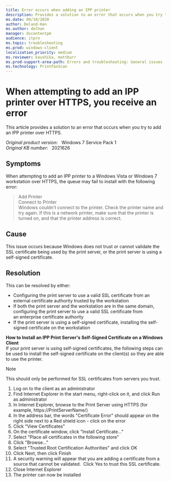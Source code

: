 ```yaml
---
title: Error occurs when adding an IPP printer
description: Provides a solution to an error that occurs when you try to add an IPP printer over HTTPS.
ms.date: 09/10/2020
author: Deland-Han 
ms.author: delhan
manager: dscontentpm
audience: itpro
ms.topic: troubleshooting
ms.prod: windows-client
localization_priority: medium
ms.reviewer: kaushika, mattburr
ms.prod-support-area-path: Errors and troubleshooting: General issues
ms.technology: PrintFaxScan
---
```

# When attempting to add an IPP printer over HTTPS, you receive an error

This article provides a solution to an error that occurs when you try to add an IPP printer over HTTPS.

_Original product version:_ &nbsp; Windows 7 Service Pack 1  
_Original KB number:_ &nbsp; 2021626

## Symptoms

When attempting to add an IPP printer to a Windows Vista or Windows 7 workstation over HTTPS, the queue may fail to install with the following error:

> Add Printer  
Connect to Printer  
Windows couldn't connect to the printer. Check the printer name and try again. If this is a network printer, make sure that the printer is turned on, and that the printer address is correct.

## Cause

This issue occurs because Windows does not trust or cannot validate the SSL certificate being used by the print server, or the print server is using a self-signed certificate.

## Resolution

This can be resolved by either:

- Configuring the print server to use a valid SSL certificate from an external certificate authority trusted by the workstation
- If both the print server and the workstation are in the same domain, configuring the print server to use a valid SSL certificate from an enterprise certificate authority
- If the print server is using a self-signed certificate, installing the self-signed certificate on the workstation

**How to Install an IPP Print Server's Self-Signed Certificate on a Windows Client**  
If your print server is using self-signed certificates, the following steps can be used to install the self-signed certificate on the client(s) so they are able to use the printer.

> [!NOTE]
> This should only be performed for SSL certificates from servers you trust.

1. Log on to the client as an administrator
2. Find Internet Explorer in the start menu, right-click on it, and click Run as administrator
3. In Internet Explorer, browse to the Print Server using HTTPS (for example, https://PrintServerName/)
4. In the address bar, the words "Certificate Error" should appear on the right side next to a Red shield icon - click on the error
5. Click "View Certificates"
6. On the certificate window, click "Install Certificate..."
7. Select "Place all certificates in the following store"
8. Click "Browse..."
9. Select "Trusted Root Certification Authorities" and click OK
10. Click Next, then click Finish
11. A security warning will appear that you are adding a certificate from a source that cannot be validated.  Click Yes to trust this SSL certificate.
12. Close Internet Explorer
13. The printer can now be installed
